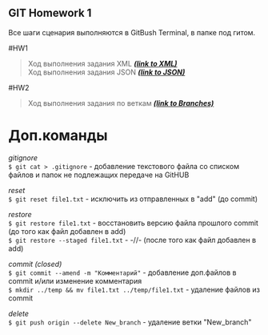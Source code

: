 ## GIT Homework 1

Все шаги сценария выполняются в GitBush Terminal, в папке под гитом.

#HW1  
>Ход выполнения задания XML ***[(link to XML)](https://github.com/ItGroupAlex/XML/blob/main/README.md "link")***  
>Ход выполнения задания JSON ***[(link to JSON)](https://github.com/ItGroupAlex/JSON/blob/main/README.md "link")***
>
#HW2  
>Ход выполнения задания по веткам ***[(link to Branches)](https://github.com/ItGroupAlex/TerminalLinux/blob/main/branches.md "link")***



 
# Доп.команды  

*gitignore*  
`$ git cat > .gitignore` - добавление текстового файла со списком файлов и папок не подлежащих передаче на GitHUB  

*reset*  
`$ git reset file1.txt` - исключить из отправленных в "add" (до commit)  

*restore*  
`$ git restore file1.txt` - восстановить версию файла прошлого commit (до того как файл добавлен в add)  
`$ git restore --staged file1.txt` - -//- (после того как файл добавлен в add)   

*commit (closed)*  
`$ git commit --amend -m "Комментарий"` - добавление доп.файлов в commit и/или изменение комментария  
`$ mkdir ../temp && mv file1.txt ../temp/file1.txt` -  удаление файлов из commit 

*delete*  
`$ git push origin --delete New_branch` - удаление ветки "New_branch"  
